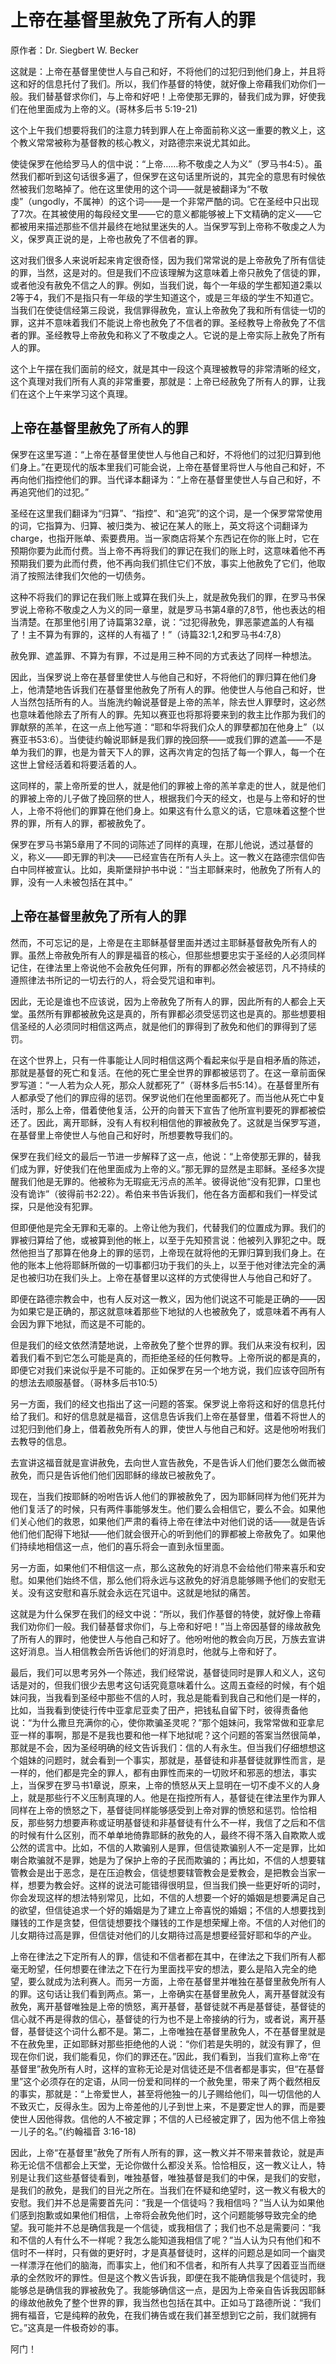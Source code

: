 # 上帝在基督里赦免了所有人的罪

原作者：Dr. Siegbert W. Becker

这就是：上帝在基督里使世人与自己和好，不将他们的过犯归到他们身上，并且将这和好的信息托付了我们。所以，我们作基督的特使，就好像上帝藉我们劝你们一般。我们替基督求你们，与上帝和好吧！上帝使那无罪的，替我们成为罪，好使我们在他里面成为上帝的义。(哥林多后书 5:19-21)

这个上午我们想要将我们的注意力转到罪人在上帝面前称义这一重要的教义上，这个教义常常被称为基督教的核心教义，对路德宗来说尤其如此。

使徒保罗在他给罗马人的信中说：“上帝……称不敬虔之人为义”（罗马书4:5）。虽然我们都听到这句话很多遍了，但保罗在这句话里所说的，其完全的意思有时候依然被我们忽略掉了。他在这里使用的这个词——就是被翻译为“不敬虔”（ungodly，不属神）的这个词——是一个非常严酷的词。它在圣经中只出现了7次。在其被使用的每段经文里——它的意义都能够被上下文精确的定义——它都被用来描述那些不信并最终在地狱里迷失的人。当保罗写到上帝称不敬虔之人为义，保罗真正说的是，上帝也赦免了不信者的罪。

这对我们很多人来说听起来肯定很奇怪，因为我们常常说的是上帝赦免了所有信徒的罪，当然，这是对的。但是我们不应该理解为这意味着上帝只赦免了信徒的罪，或者他没有赦免不信之人的罪。例如，当我们说，每个一年级的学生都知道2乘以2等于4，我们不是指只有一年级的学生知道这个，或是三年级的学生不知道它。当我们在使徒信经第三段说，我信罪得赦免，宣认上帝赦免了我和所有信徒一切的罪，这并不意味着我们不能说上帝也赦免了不信者的罪。圣经教导上帝赦免了不信者的罪。圣经教导上帝赦免和称义了不敬虔之人。它说的是上帝实际上赦免了所有人的罪。

这个上午摆在我们面前的经文，就是其中一段这个真理被教导的非常清晰的经文，这个真理对我们所有人真的非常重要，那就是：上帝已经赦免了所有人的罪，让我们在这个上午来学习这个真理。

## 上帝在基督里赦免了`所有人`的罪

保罗在这里写道：“上帝在基督里使世人与他自己和好，不将他们的过犯归算到他们身上。”在更现代的版本里我们可能会说，上帝在基督里将世人与他自己和好，不再向他们指控他们的罪。当代译本翻译为：“上帝在基督里使世人与自己和好，不再追究他们的过犯。”

圣经在这里我们翻译为“归算”、“指控”、和“追究”的这个词，是一个保罗常常使用的词，它指算为、归算、被归类为、被记在某人的账上，英文将这个词翻译为charge，也指开账单、索要费用。当一家商店将某个东西记在你的账上时，它在预期你要为此而付费。当上帝不再将我们的罪记在我们的账上时，这意味着他不再预期我们要为此而付费，他不再向我们抓住它们不放，事实上他赦免了它们，他取消了按照法律我们欠他的一切债务。

这种不将我们的罪记在我们账上或算在我们头上，就是赦免我们的罪，在罗马书保罗说上帝称不敬虔之人为义的同一章里，就是罗马书第4章的7,8节，他也表达的相当清楚。在那里他引用了诗篇第32章，说：“过犯得赦免，罪恶蒙遮盖的人有福了！主不算为有罪的，这样的人有福了！”（诗篇32:1,2和罗马书4:7,8）

赦免罪、遮盖罪、不算为有罪，不过是用三种不同的方式表达了同样一种想法。

因此，当保罗说上帝在基督里使世人与他自己和好，不将他们的罪归算在他们身上，他清楚地告诉我们在基督里他赦免了所有人的罪。他使世人与他自己和好，世人当然包括所有的人。当施洗约翰说基督是上帝的羔羊，除去世人罪孽时，这必然也意味着他除去了所有人的罪。先知以赛亚也将那将要来到的救主比作那为我们的罪献祭的羔羊，在这一点上他写道：“耶和华将我们众人的罪孽都加在他身上”（以赛亚书53:6）。当使徒约翰说耶稣是我们罪的挽回祭——或我们罪的遮盖——不是单为我们的罪，也是为普天下人的罪，这再次肯定的包括了每一个罪人，每一个在这世上曾经活着和将要活着的人。

这同样的，蒙上帝所爱的世人，就是他们的罪被上帝的羔羊拿走的世人，就是他们的罪被上帝的儿子做了挽回祭的世人，根据我们今天的经文，也是与上帝和好的世人，上帝不将他们的罪算在他们身上。如果这有什么意义的话，它意味着这整个世界的罪，所有人的罪，都被赦免了。

保罗在罗马书第5章用了不同的词陈述了同样的真理，在那儿他说，透过基督的义，称义——即无罪的判决——已经宣告在所有人头上。这一教义在路德宗信仰告白中同样被宣认。比如，奥斯堡辩护书中说：“当主耶稣来时，他赦免了所有人的罪，没有一人未被包括在其中。”

## 上帝`在基督里`赦免了所有人的罪

然而，不可忘记的是，上帝是在主耶稣基督里面并透过主耶稣基督赦免所有人的罪。虽然上帝赦免所有人的罪是福音的核心，但那些想要忠实于圣经的人必须同样记住，在律法里上帝说他不会赦免任何罪，所有的罪都必然会被惩罚，凡不持续的遵照律法书所记的一切去行的人，将会受咒诅和审判。

因此，无论是谁也不应该说，因为上帝赦免了所有人的罪，因此所有的人都会上天堂。虽然所有罪都被赦免这是真的，所有罪都必须受惩罚这也是真的。那些想要相信圣经的人必须同时相信这两点，就是他们的罪得到了赦免和他们的罪得到了惩罚。

在这个世界上，只有一件事能让人同时相信这两个看起来似乎是自相矛盾的陈述，那就是基督的死亡和复活。在他的死亡里全世界的罪都被惩罚了。在这一章前面保罗写道：“一人若为众人死，那众人就都死了”（哥林多后书5:14）。在基督里所有人都承受了他们的罪应得的惩罚。保罗说他们在他里面都死了。而当他从死亡中复活时，那么上帝，借着使他复活，公开的向普天下宣告了他所宣判要死的罪都被偿还了。因此，离开耶稣，没有人有权利相信他的罪被赦免了。这就是当保罗写道，在基督里上帝使世人与他自己和好时，所想要教导我们的。

保罗在我们经文的最后一节进一步解释了这一点，他说：“上帝使那无罪的，替我们成为罪，好使我们在他里面成为上帝的义。”那无罪的显然是主耶稣。圣经多次提醒我们他是无罪的。他被称为无瑕疵无污点的羔羊。彼得说他“没有犯罪，口里也没有诡诈”（彼得前书2:22）。希伯来书告诉我们，他在各方面都和我们一样受试探，只是他没有犯罪。

但即便他是完全无罪和无辜的。上帝让他为我们，代替我们的位置成为罪。我们的罪被归算给了他，或被算到他的帐上，以至于先知预言说：他被列入罪犯之中。既然他担当了那算在他身上的罪的惩罚，上帝现在就将他的无罪归算到我们身上。在他的账本上他将耶稣所做的一切事都归功于我们的头上，以至于他对律法完全的满足也被归功在我们头上。上帝在基督里以这样的方式使得世人与他自己和好了。

即便在路德宗教会中，也有人反对这一教义，因为他们说这不可能是正确的——因为如果它是正确的，那这就意味着那些下地狱的人也被赦免了，或意味着不再有人会因为罪下地狱，而这是不可能的。

但是我们的经文依然清楚地说，上帝赦免了整个世界的罪。我们从来没有权利，因着我们看不到它怎么可能是真的，而拒绝圣经的任何教导。上帝所说的都是真的，即便它对我们来说似乎是不可能的。正如保罗在另一个地方说，我们应该夺回所有的想法去顺服基督。（哥林多后书10:5）

另一方面，我们的经文也指出了这一问题的答案。保罗说上帝将这和好的信息托付给了我们。和好的信息就是福音，这信息告诉我们上帝在基督里，借着不将世人的过犯归到他们身上，借着赦免所有人的罪，使世人与他自己和好。这是他吩咐我们去教导的信息。

去宣讲这福音就是宣讲赦免，去向世人宣告赦免，不是告诉人们他们要怎么做而被赦免，而只是告诉他们他们因耶稣的缘故已被赦免了。

现在，当我们按耶稣的吩咐告诉人他们的罪被赦免了，因为耶稣同样为他们死并为他们复活了的时候，只有两件事能够发生。他们要么会相信它，要么不会。如果他们关心他们的救恩，如果他们严肃的看待上帝在律法中对他们说的话——就是告诉他们他们配得下地狱——他们就会很开心的听到他们的罪都被上帝赦免了。如果他们持续地相信这一点，他们的喜乐将会一直到永恒里面。

另一方面，如果他们不相信这一点，那么这赦免的好消息不会给他们带来喜乐和安慰。如果他们始终不信，那么他们将永远与这赦免的好消息能够赐予他们的安慰无关。没有这安慰和喜乐就会永远在咒诅中。这就是地狱的痛苦。

这就是为什么保罗在我们的经文中说：“所以，我们作基督的特使，就好像上帝藉我们劝你们一般。我们替基督求你们，与上帝和好吧！”当上帝因基督的缘故赦免了所有人的罪时，他使世人与他自己和好了。他吩咐他的教会向万民，万族去宣讲这好消息。当人相信教会所告诉他们的好消息时，他就与上帝和好了。

最后，我们可以思考另外一个陈述，我们经常说，基督徒同时是罪人和义人，这句话是对的，但我们很少去思考这句话究竟意味着什么。这周五查经的时候，有个姐妹问我，当我看到圣经中那些不信的人时，我总是能看到我自己和他们是一样的，比如，当我看到使徒行传中亚拿尼亚卖了田产，把钱私自留下时，彼得责备他说：“为什么撒旦充满你的心，使你欺骗圣灵呢？”那个姐妹问，我常常做和亚拿尼亚一样的事啊，那是不是我也要和他一样下地狱呢？这个问题的答案当然很简单，那就是不会，因为圣经明确的经文告诉我们：信的人有永生。但当我们仔细想想这个姐妹的问题时，就会看到一个事实，那就是，基督徒和非基督徒就罪性而言，是一样的，他们都是完全的罪人，都有由罪性而来的一切败坏和邪恶的想法，事实上，当保罗在罗马书1章说，原来，上帝的愤怒从天上显明在一切不虔不义的人身上，就是那些行不义压制真理的人。他是在指控所有人，基督徒在律法里作为罪人同样在上帝的愤怒之下，基督徒同样能够感受到上帝对罪的愤怒和惩罚。恰恰相反，那些努力想要声称或证明基督徒和非基督徒有什么不一样，我信了之后和不信的时候有什么区别，而不单单地倚靠耶稣的赦免的人，最终不得不落入自欺欺人或公然的谎言中。比如，不信的人欺骗别人是罪，但信徒欺骗别人不一定是罪，比如喇合欺骗就不是罪，她是为了保护上帝的子民而欺骗的；再比如，不信的人想要辖管教会是出于恶念，是在压迫教会，信徒想要辖管教会是爱教会，是把教会当家一样，想要为教会好。这样的说法可能错得很明显，但当我们换一些更好听的词时，你会发现这样的想法特别常见，比如，不信的人想要一个好的婚姻是想要满足自己的欲望，但信徒追求一个好的婚姻是为了建立上帝喜悦的婚姻；不信的人想要找到赚钱的工作是贪婪，但信徒想要找个赚钱的工作是想荣耀上帝。不信的人对他们的儿女期待过高是罪，但信徒对他们的儿女期待过高是想要经营好耶和华的产业。

上帝在律法之下定所有人的罪，信徒和不信者都在其中，在律法之下我们所有人都毫无盼望，任何想要在律法之下在行为里面找平安的想法，要么是陷入完全的绝望，要么就成为法利赛人。而另一方面，上帝在基督里并唯独在基督里赦免所有人的罪。这句话让我们看到两点。第一，上帝确实在基督里赦免人，离开基督就没有赦免，离开基督唯独是上帝的愤怒，离开基督，基督徒就不再是基督徒，基督徒的信心就不再是得救的信心，基督徒的行为也不是上帝接纳的行为，或者说，离开基督，基督徒这个词什么都不是。第二，上帝唯独在基督里赦免人，不在基督里就是不在赦免里，正如耶稣对那些拒绝他的人说：“你们若是失明的，就没有罪了，但现在你们说，我们能看见，你们的罪还在。”因此，我们看到，当我们宣称上帝“在基督里”赦免所有人时，这样的宣称无论是对信徒还是不信者都是事实，但“在基督里”这个必须存在的定语，从同一份爱和同样的一个赦免里，带来了两个截然相反的事实，那就是：“上帝爱世人，甚至将他独一的儿子赐给他们，叫一切信他的人不致灭亡，反得永生。因为上帝差他的儿子到世上来，不是要定世人的罪，而是要使世人因他得救。信他的人不被定罪；不信的人已经被定罪了，因为他不信上帝独一儿子的名。”(约翰福音 3:16-18)

因此，上帝“在基督里”赦免了所有人所有的罪，这一教义并不带来普救论，就是声称无论信不信都会上天堂，无论你做什么都没关系。恰恰相反，这一教义让人，特别是让我们这些基督徒看到，唯独基督，唯独基督是我们的中保，是我们的安慰，是我们的赦免，是我们的目光之所在。当我们在怀疑和绝望时，这一教义有极大的安慰。我们并不总是需要首先问：“我是一个信徒吗？我相信吗？”当人认为如果他们感到抱歉或如果他们相信，上帝将会赦免他们时，这个问题能够导致完全的绝望。我可能并不总是确信我是一个信徒，或我相信了；我们也不总是需要问：“我和不信的人有什么不一样呢？我怎么能知道我相信了呢？”当人认为只有他们和不信时不一样时，只有做的更好时，才是真基督徒时，这样的问题总是如同一个幽灵一样漂浮在他们的脑海，而事实上，他们和不信者，和所有人共享了因着亚当而继承的全然败坏的罪性。但是这个教义告诉我，即便在我不能确信我是个信徒时，我能够总是确信我的罪被赦免了。我能够确信这一点，是因为上帝亲自告诉我因耶稣的缘故他赦免了整个世界的罪，我当然也包括在其中。正如马丁路德所说：“我们拥有福音，它是纯粹的赦免，在我们祷告或在我们甚至想到它之前，我们就拥有它。”这真是一件极奇妙的事。

阿门！

